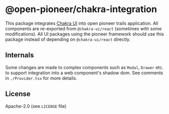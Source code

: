 # @open-pioneer/chakra-integration

This package integrates [Chakra UI](https://chakra-ui.com/) into open pioneer trails application.
All components are re-exported from `@chakra-ui/react` (sometimes with some modifications).
All UI packages using the pioneer framework should use this package instead of depending on `@chakra-ui/react` directly.

## Internals

Some changes are made to complex components such as `Modal`, `Drawer` etc. to support integration
into a web component's shadow dom.
See comments in `./Provider.tsx` for more details.

## License

Apache-2.0 (see `LICENSE` file)
